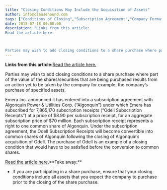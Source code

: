 ```yaml
---
title: "Closing Conditions May Include the Acquisition of Assets"
author: info@clausehound.com
tags: ["Conditions of Closing","Subscription Agreement","Company Formation","info@clausehound.com"]
date: 2015-07-18 00:00:00
description: "Links from this article:
Read the article here.



Parties may wish to add closing conditions to a share purchase where part of the value..."
---
```


**Links from this article:**[Read the article here.](http://www.marketwatch.com/story/emera-acquires-subscription-receipts-of-algonquin-power-utilities-2014-09-05?)

Parties may wish to add closing conditions to a share purchase where part of the value of the shares/securities that are being purchased results from an action yet to be taken by the company for example, the company’s purchase of specified assets.

Emera Inc. announced it has entered into a subscription agreement with Algonquin Power & Utilities Corp. (“Algonquin”) under which Emera has subscribed for 7,865,170 subscription receipts (“Odell Subscription Receipts”) at a price of $8.90 per subscription receipt, for an aggregate subscription price of $70 million. Each subscription receipt represents a right to one common share of Algonquin. Under the subscription agreement, the Odell Subscription Receipts will become convertible into common shares of Algonquin following the closing of Algonquin’s acquisition of Odell. The purchase of Odell is an example of a closing condition that would have to be satisfied before the conversion to common shares.

[Read the article here.](http://www.marketwatch.com/story/emera-acquires-subscription-receipts-of-algonquin-power-utilities-2014-09-05?)**Take away:**
- If you are participating in a share purchase, ensure that your closing conditions include all assets that you expect the company to purchase prior to the closing of the share purchase.